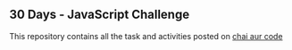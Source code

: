 ## 30 Days - JavaScript Challenge
This repository contains all the task and activities posted on [chai aur code](https://chaicode.com/) 